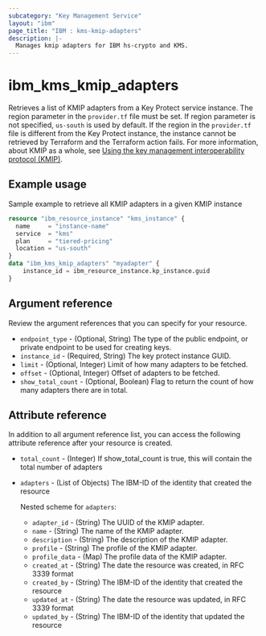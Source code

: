 ```yaml
---
subcategory: "Key Management Service"
layout: "ibm"
page_title: "IBM : kms-kmip-adapters"
description: |-
  Manages kmip adapters for IBM hs-crypto and KMS.
---
```


# ibm_kms_kmip_adapters
Retrieves a list of KMIP adapters from a Key Protect service instance. The region parameter in the `provider.tf` file must be set. If region parameter is not specified, `us-south` is used by default. If the region in the `provider.tf` file is different from the Key Protect instance, the instance cannot be retrieved by Terraform and the Terraform action fails.
For more information, about KMIP as a whole, see [Using the key management interoperability protocol (KMIP)](https://cloud.ibm.com/docs/key-protect?topic=key-protect-kmip&interface=ui).


## Example usage 
Sample example to retrieve all KMIP adapters in a given KMIP instance

```terraform
resource "ibm_resource_instance" "kms_instance" {
  name     = "instance-name"
  service  = "kms"
  plan     = "tiered-pricing"
  location = "us-south"
}
data "ibm_kms_kmip_adapters" "myadapter" {
    instance_id = ibm_resource_instance.kp_instance.guid
}
```


## Argument reference
Review the argument references that you can specify for your resource. 

- `endpoint_type` - (Optional, String) The type of the public endpoint, or private endpoint to be used for creating keys.
- `instance_id` - (Required, String) The key protect instance GUID.
- `limit` - (Optional, Integer) Limit of how many adapters to be fetched.
- `offset` - (Optional, Integer) Offset of adapters to be fetched.
- `show_total_count` - (Optional, Boolean) Flag to return the count of how many adapters there are in total.

## Attribute reference
In addition to all argument reference list, you can access the following attribute reference after your resource is created.

- `total_count` - (Integer) If show_total_count is true, this will contain the total number of adapters
- `adapters` - (List of Objects) The IBM-ID of the identity that created the resource

    Nested scheme for `adapters`:
    - `adapter_id` - (String) The UUID of the KMIP adapter.
    - `name` - (String) The name of the KMIP adapter.
    - `description` - (String) The description of the KMIP adapter.
    - `profile` - (String) The profile of the KMIP adapter.
    - `profile_data` - (Map) The profile data of the KMIP adapter.
    - `created_at` - (String) The date the resource was created, in RFC 3339 format
    - `created_by` - (String) The IBM-ID of the identity that created the resource
    - `updated_at` - (String) The date the resource was updated, in RFC 3339 format
    - `updated_by` - (String) The IBM-ID of the identity that updated the resource
